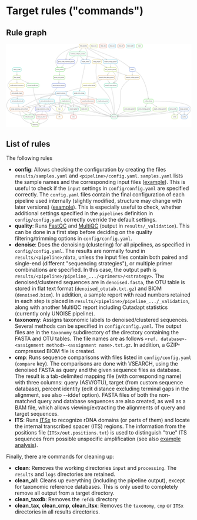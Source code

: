 # Target rules ("commands")

## Rule graph

![rule graph](rulegraph.png)

## List of rules

The following rules

- **config**: Allows checking the configuration by creating the files `results/samples.yaml` and `<pipeline>/config.yaml`. `samples.yaml` lists the sample names and the corresponding input files ([example](test/results/samples.yaml)). This is useful to check if the `input` settings in `config/config.yaml` are specified correctly. The `config.yaml` files contain the final configuration of each pipeline used internally (slightly modified, structure may change with later versions) ([example](test/results/unoise/config.yaml)). This is especially useful to check, whether additional settings specified in the `pipelines` definition in `config/config.yaml` correctly override the default settings.
- **quality**: Runs [FastQC](https://www.bioinformatics.babraham.ac.uk/projects/fastqc) and [MultiQC](https://multiqc.info) (output in `results/_validation`). This can be done in a first step before deciding on the quality filtering/trimming options in `config/config.yaml`.
- **denoise**: Does the denoising (clustering) for all pipelines, as specified in `config/config.yaml`. The results are normally found in `results/<pipeline>/data`, unless the input files contain both paired and single-end (different "sequencing strategies"), or multiple primer combinations are specified. In this case, the output path is `results/<pipeline>/pipeline_.../<primers>/<strategy>`. The denoised/clustered sequences are in `denoised.fasta`, the OTU table is stored in flat text format (`denoised_otutab.txt.gz`) and BIOM (`denoised.biom`). In addition, a sample report with read numbers retained in each step is placed in `results/<pipeline>/pipeline_.../_validation`, along with another MultiQC report including Cutadapt statistics (currently only UNOISE pipeline).
- **taxonomy**: Assigns taxonomic labels to denoised/clustered sequences. Several methods can be specified in `config/config.yaml`. The output files are in the `taxonomy` subdirectory of the directory containing the FASTA and OTU tables. The file names are as follows `<ref. database>-<assignment method>-<assignment name>.txt.gz`. In addition, a GZIP-compressed BIOM file is created.
- **cmp**: Runs sequence comparisons with files listed in `config/config.yaml` (`compare` key). The comparisons are done with VSEARCH, using the denoised FASTA as query and the given sequence files as database. The result is a tab-delimited mapping file (with corresponding name) with three columns: query (ASV/OTU), target (from custom sequence database), percent identity (edit distance excluding terminal gaps in the alignment, see also --iddef option). FASTA files of both the non-matched query and database sequences are also created, as well as a BAM file, which allows viewing/extracting the alignments of query and target sequences.
- **ITS**: Runs [ITSx](https://microbiology.se/software/itsx) to recognize rDNA domains (or parts of them) and locate the internal transcribed spacer (ITS) regions. The information from the positions file (`ITSx/out.positions.txt`) is used to distinguish "true" ITS sequences from possible unspecific amplification (see also [example analysis](test/R_example/example.md#read-data)).

Finally, there are commands for cleaning up:

- **clean**: Removes the working directories `input` and `processing`. The `results` and `logs` directories are retained.
- **clean_all**: Cleans up everything (including the pipeline output), except for taxonomic reference databases. This is only used to completely remove all output from a target directory.
- **clean_taxdb**: Removes the `refdb` directory
- **clean_tax**, **clean_cmp**, **clean_itsx**: Removes the `taxonomy`, `cmp` or `ITSx` directories in all results directories.
